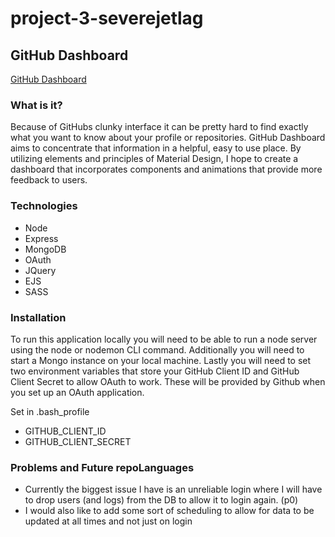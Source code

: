 # project-3-severejetlag
## GitHub Dashboard

[GitHub Dashboard](https://fast-bastion-29101.herokuapp.com/)

### What is it?
Because of GitHubs clunky interface it can be pretty hard to find exactly what you want to know about your profile or repositories. GitHub Dashboard aims to concentrate that information in a helpful, easy to use place. By utilizing elements and principles of Material Design, I hope to create a dashboard that incorporates components and animations that provide more feedback to users.

### Technologies
* Node
* Express
* MongoDB
* OAuth
* JQuery
* EJS
* SASS


### Installation
To run this application locally you will need to be able to run a node server using the node or nodemon CLI command. Additionally you will need to start a Mongo instance on your local machine. Lastly you will need to set two environment variables that store your GitHub Client ID and GitHub Client Secret to allow OAuth to work. These will be provided by Github when you set up an OAuth application.

Set in .bash_profile
* GITHUB_CLIENT_ID
* GITHUB_CLIENT_SECRET

### Problems and Future repoLanguages

* Currently the biggest issue I have is an unreliable login where I will have to drop users (and logs) from the DB to allow it to login again. (p0)
* I would also like to add some sort of scheduling to allow for data to be updated at all times and not just on login
